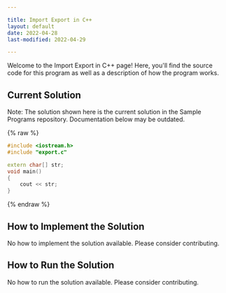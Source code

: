 ```yaml
---

title: Import Export in C++
layout: default
date: 2022-04-28
last-modified: 2022-04-29

---
```


Welcome to the Import Export in C++ page! Here, you'll find the source code for this program as well as a description of how the program works.

## Current Solution

Note: The solution shown here is the current solution in the Sample Programs repository. Documentation below may be outdated.

{% raw %}

```C++
#include <iostream.h>
#include "export.c"

extern char[] str;
void main()
{
    cout << str;
}

```

{% endraw %}

## How to Implement the Solution

No how to implement the solution available. Please consider contributing.

## How to Run the Solution

No how to run the solution available. Please consider contributing.